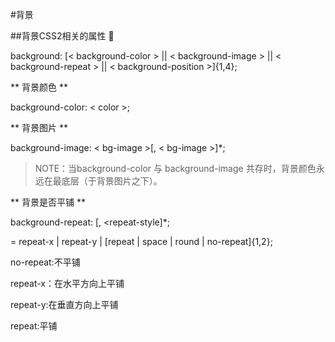 #背景

##背景CSS2相关的属性 

background: [< background-color > || < background-image > || < background-repeat > || < background-position >]{1,4};

** 背景颜色 **

background-color: < color >;

** 背景图片 **

background-image: < bg-image >[, < bg-image >]*;

>NOTE：当background-color 与 background-image 共存时，背景颜色永远在最底层（于背景图片之下）。

** 背景是否平铺 **

background-repeat: <repeat-style>[, <repeat-style]*;

<repeat-style> = repeat-x | repeat-y | [repeat | space | round | no-repeat]{1,2};

no-repeat:不平铺

repeat-x：在水平方向上平铺

repeat-y:在垂直方向上平铺

repeat:平铺

